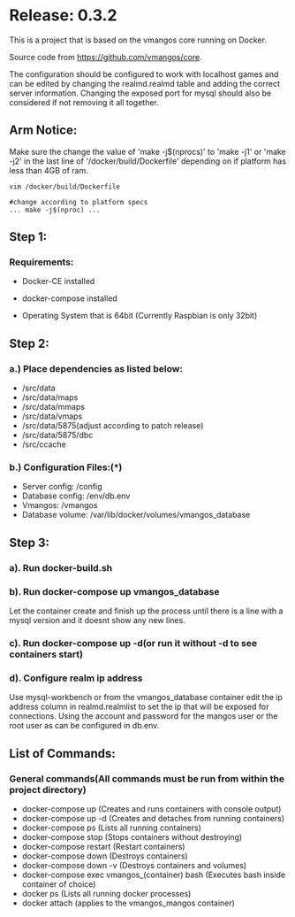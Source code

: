 <h1>Release: 0.3.2</h1>

This is a project that is based on the vmangos core running on Docker. 

Source code from https://github.com/vmangos/core.

The configuration should be configured to work with localhost games and can be edited by changing the realmd.realmd table and adding the correct server information.
Changing the exposed port for mysql should also be considered if not removing it all together. 

<h2>Arm Notice:</h2>

Make sure the change the value of 'make -j$(nprocs)' to 'make -j1' or 'make -j2' in the last line of '/docker/build/Dockerfile' depending on if platform has less than 4GB of ram. 
```
vim /docker/build/Dockerfile
```
```
#change according to platform specs
... make -j$(nproc) ...
```

<h2>Step 1:</h2>
<h3>Requirements:</h3>

* Docker-CE installed

* docker-compose installed

* Operating System that is 64bit (Currently Raspbian is only 32bit)

<h2>Step 2:</h2>
<h3> a.) Place dependencies as listed below:</h3> 

* /src/data 
* /src/data/maps
* /src/data/mmaps
* /src/data/vmaps
* /src/data/5875(adjust according to patch release)
* /src/data/5875/dbc
* /src/ccache

<h3>b.) Configuration Files:(*)</h3>

* Server config: /config
* Database config: /env/db.env
* Vmangos: /vmangos
* Database volume: /var/lib/docker/volumes/vmangos_database

<h2>Step 3:</h2>
<h3>a). Run docker-build.sh
<h3>b). Run docker-compose up vmangos_database</h3>  
Let the container create and finish up the process until there is a line with a mysql version and it doesnt show any new lines.
<h3>c). Run docker-compose up -d(or run it without -d to see containers start)
<h3>d). Configure realm ip address</h3>
Use mysql-workbench or from the vmangos_database container edit the ip address column in realmd.realmlist to set the ip that will be exposed for connections. Using the account and password for the mangos user or the root user as can be configured in db.env. 

<h2>List of Commands:</h2>
<h3>General commands(All commands must be run from within the project directory)</h3>

* docker-compose up (Creates and runs containers with console output)
* docker-compose up -d (Creates and detaches from running containers)
* docker-compose ps (Lists all running containers)
* docker-compose stop (Stops containers without destroying)
* docker-compose restart (Restart containers)
* docker-compose down (Destroys containers)
* docker-compose down -v (Destroys containers and volumes)
* docker-compose exec vmangos_(container) bash (Executes bash inside container of choice)
* docker ps (Lists all running docker processes)
* docker attach (applies to the vmangos_mangos container)
